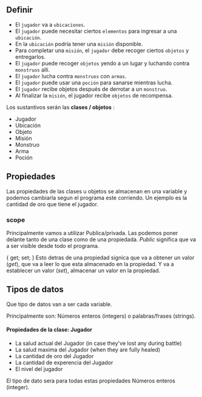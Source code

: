 ## Definir
* El `jugador` va a `ubicaciones`.
* El `jugador` puede necesitar ciertos `elementos` para ingresar a una `ubicación`.
* En la `ubicación` podría tener una `misión` disponible.
* Para completar una `misión`, el `jugador` debe recoger ciertos `objetos` y entregarlos.
* El `jugador` puede recoger `objetos` yendo a un lugar y luchando contra `monstruos` allí.
* El `jugador` lucha contra `monstruos` con `armas`.
* El `jugador` puede usar una `poción` para sanarse mientras lucha.
* El `jugador` recibe objetos después de derrotar a un `monstruo`.
* Al finalizar la `misión`, el jugador recibe `objetos` de recompensa.




Los sustantivos serán las **clases / objetos** :

* Jugador
* Ubicación
* Objeto
* Misión
* Monstruo
* Arma
* Poción




## Propiedades 
Las propiedades de las clases u objetos se almacenan en una variable y podemos cambiarla segun el programa este corriendo. Un ejemplo es la cantidad de oro que tiene el jugador.


### scope
Principalmente vamos a utilizar Publica/privada. Las podemos poner delante tanto de una clase como de una propiedada.
_Public_ significa que va a ser visible desde todo el programa.

{ get; set; }
Esto detras de una propiedad signica que va a obtener un valor (_get_), que va a leer lo que esta almacenado en la propiedad. Y va a establecer un valor (_set_), almacenar un valor en la propiedad.




## Tipos de datos
Que tipo de datos van a ser cada variable.

Principalmente son: Números enteros (integers) o palabras/frases (strings).


#### Propiedades de la clase: Jugador
* La salud actual del Jugador  (in case they've lost any during battle)
* La salud maxima del Jugador (when they are fully healed)
* La cantidad de oro del Jugador
* La cantidad de experencia del Jugador
* El nivel del jugador

El tipo de dato sera para todas estas propiedades Números enteros (integer). 
